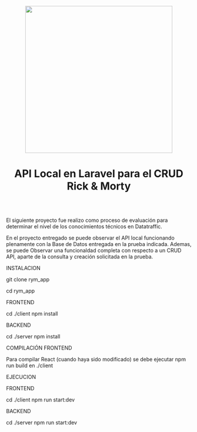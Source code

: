 <p align="center"><a href="https://laravel.com" target="_blank"><img src="https://raw.githubusercontent.com/laravel/art/master/logo-lockup/5%20SVG/2%20CMYK/1%20Full%20Color/laravel-logolockup-cmyk-red.svg" width="400"></a></p>

 <h1 align='center'>API Local en Laravel para el CRUD Rick & Morty</h1>
<br>
<br>
<p>El siguiente proyecto fue realizo como proceso de evaluación para determinar el nivel de los conocimientos técnicos en Datatraffic.</p>
<p>En el proyecto entregado se puede observar el API local funcionando plenamente con la Base de Datos entregada en la prueba indicada. Ademas, se puede Observar una funcionaldad completa con respecto a un CRUD API, aparte de la consulta y creación solicitada en la prueba.</p>

INSTALACION


git clone rym_app


cd rym_app



FRONTEND

cd ./client
npm install




BACKEND

cd ./server
npm install




COMPILACIÓN FRONTEND

Para compilar React (cuando haya sido modificado) se debe ejecutar npm run build en ./client


EJECUCION



FRONTEND

cd ./client
npm run start:dev




BACKEND

cd ./server
npm run start:dev

